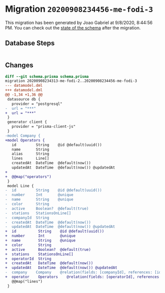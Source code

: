 # Migration `20200908234456-me-fodi-3`

This migration has been generated by Joao Gabriel at 9/8/2020, 8:44:56 PM.
You can check out the [state of the schema](./schema.prisma) after the migration.

## Database Steps

```sql

```

## Changes

```diff
diff --git schema.prisma schema.prisma
migration 20200908234313-me-fodi-2..20200908234456-me-fodi-3
--- datamodel.dml
+++ datamodel.dml
@@ -1,34 +1,36 @@
 datasource db {
   provider = "postgresql"
-  url = "***"
+  url = "***"
 }
 generator client {
   provider = "prisma-client-js"
 }
-model Company {
+model Operators {
   id         String    @id @default(uuid())
   name       String
   alias      String
   lines      Line[]
   createdAt  DateTime  @default(now())
   updatedAt  DateTime  @default(now()) @updatedAt
+
+  @@map("operators")
 }
 model Line {
-  id         String    @id @default(uuid())
-  number     Int       @unique
-  name       String    @unique
-  color      String
-  active     Boolean?  @default(true)
-  stations   StationsOnLine[]
-  companyId  String
-  createdAt  DateTime  @default(now())
-  updatedAt  DateTime  @default(now()) @updatedAt
+  id          String    @id @default(uuid())
+  number      Int       @unique
+  name        String    @unique
+  color       String
+  active      Boolean?  @default(true)
+  stations    StationsOnLine[]
+  operatorId  String
+  createdAt   DateTime  @default(now())
+  updatedAt   DateTime  @default(now()) @updatedAt
-  company    Company    @relation(fields: [companyId], references: [id])
+  operator    Operators    @relation(fields: [operatorId], references: [id])
   @@map("lines")
 }
```


